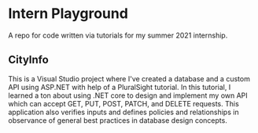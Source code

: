 # Intern Playground
A repo for code written via tutorials for my summer 2021 internship.

## CityInfo
This is a Visual Studio project where I've created a database and a custom API using ASP.NET with help of a PluralSight tutorial. In this tutorial, I learned a ton about using .NET core to design and implement my own API which can accept GET, PUT, POST, PATCH, and DELETE requests. This application also verifies inputs and defines policies and relationships in observance of general best practices in database design concepts.
